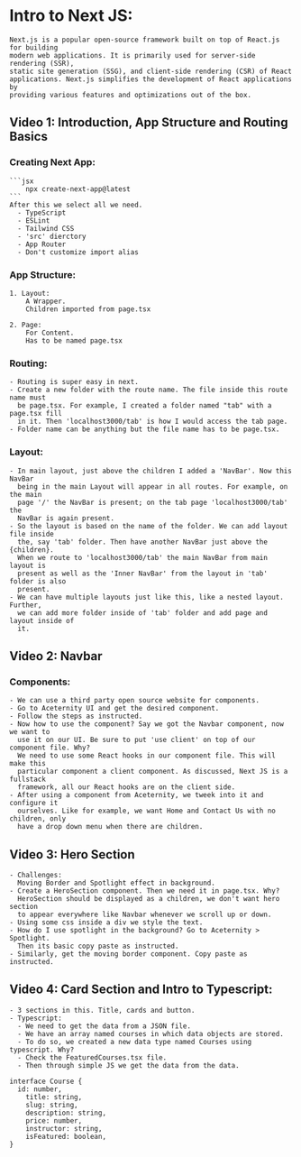 # Intro to Next JS:

    Next.js is a popular open-source framework built on top of React.js for building
    modern web applications. It is primarily used for server-side rendering (SSR),
    static site generation (SSG), and client-side rendering (CSR) of React
    applications. Next.js simplifies the development of React applications by
    providing various features and optimizations out of the box.

## Video 1: Introduction, App Structure and Routing Basics

### Creating Next App:

    ```jsx
        npx create-next-app@latest
    ```
    After this we select all we need.
      - TypeScript
      - ESLint
      - Tailwind CSS
      - 'src' dierctory
      - App Router
      - Don't customize import alias

### App Structure:

    1. Layout:
        A Wrapper.
        Children imported from page.tsx

    2. Page:
        For Content.
        Has to be named page.tsx

### Routing:

    - Routing is super easy in next.
    - Create a new folder with the route name. The file inside this route name must
      be page.tsx. For example, I created a folder named "tab" with a page.tsx fill
      in it. Then 'localhost3000/tab' is how I would access the tab page.
    - Folder name can be anything but the file name has to be page.tsx.

### Layout:

    - In main layout, just above the children I added a 'NavBar'. Now this NavBar
      being in the main Layout will appear in all routes. For example, on the main
      page '/' the NavBar is present; on the tab page 'localhost3000/tab' the
      NavBar is again present.
    - So the layout is based on the name of the folder. We can add layout file inside
      the, say 'tab' folder. Then have another NavBar just above the {children}.
      When we route to 'localhost3000/tab' the main NavBar from main layout is
      present as well as the 'Inner NavBar' from the layout in 'tab' folder is also
      present.
    - We can have multiple layouts just like this, like a nested layout. Further,
      we can add more folder inside of 'tab' folder and add page and layout inside of
      it.

## Video 2: Navbar

### Components:

    - We can use a third party open source website for components.
    - Go to Aceternity UI and get the desired component.
    - Follow the steps as instructed.
    - Now how to use the component? Say we got the Navbar component, now we want to
      use it on our UI. Be sure to put 'use client' on top of our component file. Why?
      We need to use some React hooks in our component file. This will make this
      particular component a client component. As discussed, Next JS is a fullstack
      framework, all our React hooks are on the client side.
    - After using a component from Aceternity, we tweek into it and configure it
      ourselves. Like for example, we want Home and Contact Us with no children, only
      have a drop down menu when there are children.

## Video 3: Hero Section

    - Challenges:
      Moving Border and Spotlight effect in background.
    - Create a HeroSection component. Then we need it in page.tsx. Why?
      HeroSection should be displayed as a children, we don't want hero section
      to appear everywhere like Navbar whenever we scroll up or down.
    - Using some css inside a div we style the text. 
    - How do I use spotlight in the background? Go to Aceternity > Spotlight. 
      Then its basic copy paste as instructed.
    - Similarly, get the moving border component. Copy paste as instructed.

## Video 4: Card Section and Intro to Typescript:
    - 3 sections in this. Title, cards and button.
    - Typescript:
      - We need to get the data from a JSON file.
      - We have an array named courses in which data objects are stored.
      - To do so, we created a new data type named Courses using typescript. Why?
      - Check the FeaturedCourses.tsx file.
      - Then through simple JS we get the data from the data.
```tsx
interface Course {
  id: number,
    title: string,
    slug: string,
    description: string,
    price: number,
    instructor: string,
    isFeatured: boolean,
}
```